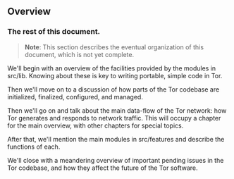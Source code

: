 
## Overview ##


### The rest of this document. ###

> **Note**: This section describes the eventual organization of this
> document, which is not yet complete.

We'll begin with an overview of the facilities provided by the modules
in src/lib.  Knowing about these is key to writing portable, simple code
in Tor.

Then we'll move on to a discussion of how parts of the Tor codebase are
initialized, finalized, configured, and managed.

Then we'll go on and talk about the main data-flow of the Tor network:
how Tor generates and responds to network traffic.  This will occupy a
chapter for the main overview, with other chapters for special topics.

After that, we'll mention the main modules in src/features and describe the
functions of each.

We'll close with a meandering overview of important pending issues in
the Tor codebase, and how they affect the future of the Tor software.
